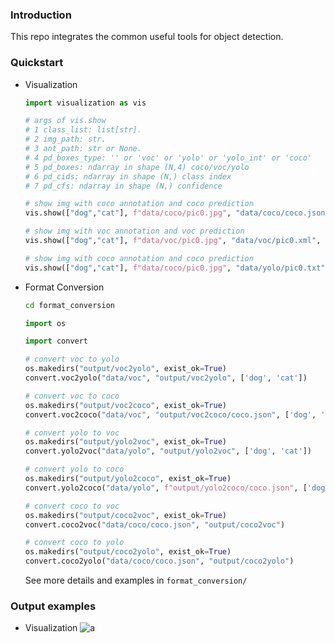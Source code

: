 ### Introduction
This repo integrates the common useful tools for object detection.

### Quickstart
+  Visualization
    ```python
    import visualization as vis

    # args of vis.show
    # 1 class_list: list[str].
    # 2 img_path: str.
    # 3 ant_path: str or None.
    # 4 pd_boxes_type: '' or 'voc' or 'yolo' or 'yolo_int' or 'coco'
    # 5 pd_boxes: ndarray in shape (N,4) coco/voc/yolo
    # 6 pd_cids: ndarray in shape (N,) class index
    # 7 pd_cfs: ndarray in shape (N,) confidence

    # show img with coco annotation and coco prediction
    vis.show(["dog","cat"], f"data/coco/pic0.jpg", "data/coco/coco.json", "coco", pd_boxes, pd_cids, pd_cfs)

    # show img with voc annotation and voc prediction
    vis.show(["dog","cat"], f"data/voc/pic0.jpg", "data/voc/pic0.xml", "voc", pd_boxes, pd_cids, pd_cfs)

    # show img with coco annotation and coco prediction
    vis.show(["dog","cat"], f"data/coco/pic0.jpg", "data/yolo/pic0.txt", "yolo", pd_boxes, pd_cids, pd_cfs)
    ```

+ Format Conversion
    ```bash
    cd format_conversion
    ```
    ```python
    import os
    
    import convert
    
    # convert voc to yolo
    os.makedirs("output/voc2yolo", exist_ok=True)
    convert.voc2yolo("data/voc", "output/voc2yolo", ['dog', 'cat'])
    
    # convert voc to coco
    os.makedirs("output/voc2coco", exist_ok=True)
    convert.voc2coco("data/voc", "output/voc2coco/coco.json", ['dog', 'cat'])

    # convert yolo to voc
    os.makedirs("output/yolo2voc", exist_ok=True)
    convert.yolo2voc("data/yolo", "output/yolo2voc", ['dog', 'cat'])

    # convert yolo to coco
    os.makedirs("output/yolo2coco", exist_ok=True)
    convert.yolo2coco("data/yolo", f"output/yolo2coco/coco.json", ['dog','cat'])

    # convert coco to voc
    os.makedirs("output/coco2voc", exist_ok=True)
    convert.coco2voc("data/coco/coco.json", "output/coco2voc")

    # convert coco to yolo
    os.makedirs("output/coco2yolo", exist_ok=True)
    convert.coco2yolo("data/coco/coco.json", "output/coco2yolo")
    ```
    See more details and examples in `format_conversion/`

### Output examples

+ Visualization
![a](visualization/image.jpg)
